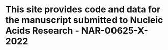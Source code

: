 # This site provides code and data for the manuscript submitted to Nucleic Acids Research - NAR-00625-X-2022
